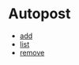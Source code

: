 # Autopost

- [add](/bot/reference/discord/autopost/add)
- [list](/bot/reference/discord/autopost/list)
- [remove](/bot/reference/discord/autopost/remove)
